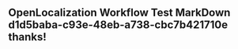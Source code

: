 <properties
ms.topic="hero-topic"
ms.test1="hero-topic"
ms.test2="test"/>

## OpenLocalization Workflow Test MarkDown d1d5baba-c93e-48eb-a738-cbc7b421710e thanks!
